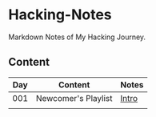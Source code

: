 # Hacking-Notes

Markdown Notes of My Hacking Journey.

## Content

| Day | Content             | Notes     |
|-----|---------------------|-----------|
| 001 | Newcomer's Playlist | [Intro]() |
|     |                     |           |